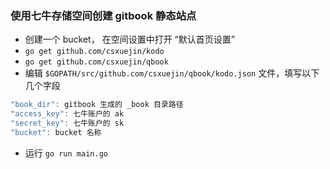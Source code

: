 ### 使用七牛存储空间创建 gitbook 静态站点

- 创建一个 bucket， 在空间设置中打开 “默认首页设置”
- `go get github.com/csxuejin/kodo`
- `go get github.com/csxuejin/qbook`
- 编辑 `$GOPATH/src/github.com/csxuejin/qbook/kodo.json` 文件，填写以下几个字段

``` go
"book_dir": gitbook 生成的 _book 目录路径
"access_key": 七牛账户的 ak
"secret_key": 七牛账户的 sk
"bucket": bucket 名称
```

- 运行 `go run main.go`